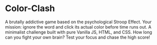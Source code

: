 # Color-Clash
A brutally addictive game based on the psychological Stroop Effect. Your mission: ignore the word and click its actual color before time runs out. A minimalist challenge built with pure Vanilla JS, HTML, and CSS. How long can you fight your own brain? Test your focus and chase the high score!
